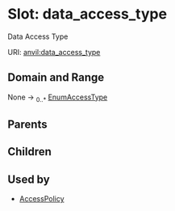 
# Slot: data_access_type

Data Access Type

URI: [anvil:data_access_type](https://anvilproject.org/acr-harmonized-data-model/data_access_type)


## Domain and Range

None &#8594;  <sub>0..\*</sub> [EnumAccessType](EnumAccessType.md)

## Parents


## Children


## Used by

 * [AccessPolicy](AccessPolicy.md)
